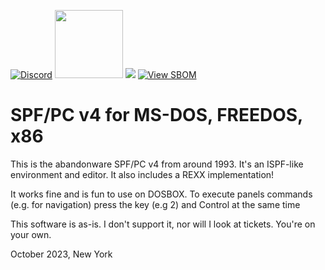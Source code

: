 [![Discord](https://img.shields.io/discord/423767742546575361.svg?label=&logo=discord&logoColor=ffffff&color=7389D8&labelColor=6A7EC2)](https://discord.gg/vpEv3HJ)
<a href=" https://github.com/moshix/mvs/blob/master/codenotary.com"><img src="https://raw.githubusercontent.com/moshix/mvs/master/secured-by-immudb.svg" width="109px;"/></a>
<a href="https://hits.seeyoufarm.com"><img src="https://hits.seeyoufarm.com/api/count/incr/badge.svg?url=https%3A%2F%2Fgithub.com%2Fmoshix%2FSPFPC&count_bg=%2379C83D&title_bg=%23555555&icon=&icon_color=%23E7E7E7&title=hits&edge_flat=false"/></a>
[![View SBOM](https://img.shields.io/badge/sbom.sh-viewSBOM-blue?link=https%3A%2F%2Fsbom.sh%2Fe4cf9a43-bb19-457e-9412-18748baaf37c)](https://sbom.sh/e4cf9a43-bb19-457e-9412-18748baaf37c)
<br>
# SPF/PC v4 for MS-DOS, FREEDOS, x86

This is the abandonware SPF/PC v4 from around 1993. It's an ISPF-like environment and editor. It also includes a REXX implementation!

It works fine and is fun to use on DOSBOX. To execute panels commands (e.g. for navigation) press the key (e.g 2) and Control at the same time

This software is as-is. I don't support it, nor will I look at tickets. You're on your own.

October 2023, New York

